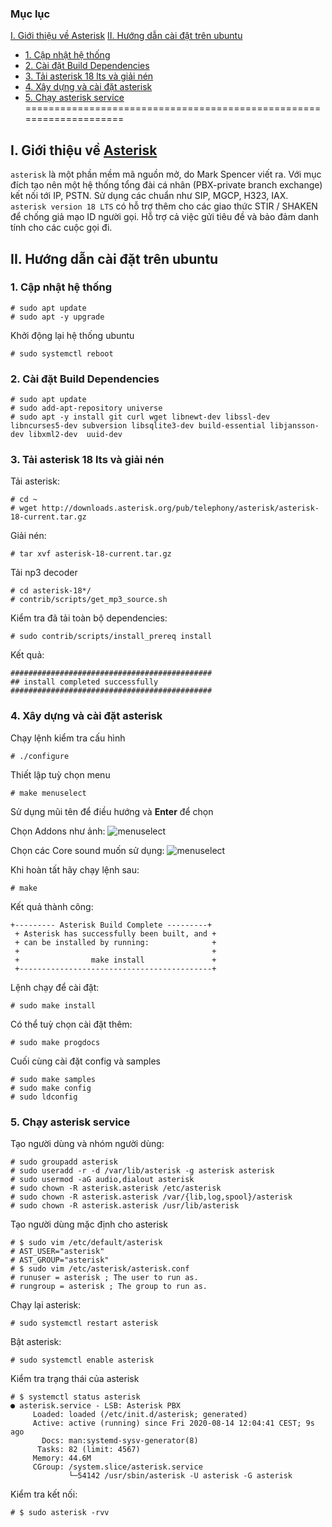 ### Mục lục
[I. Giới thiệu về Asterisk](#Modau)
[II. Hướng dẫn cài đặt trên ubuntu](#caidat)
- [1. Cập nhật hệ thống](#buoc1)
- [2. Cài đặt Build Dependencies](#buoc2)
- [3. Tải asterisk 18 lts và giải nén](#buoc3)
- [4. Xây dựng và cài đặt asterisk](#buoc4)
- [5. Chạy asterisk service ](#buoc5)
====================================================================

<a name="Modau"></a>

## I. Giới thiệu về [Asterisk](https://www.asterisk.org/get-started/) 
`asterisk` là một phần mềm mã nguồn mở, do Mark Spencer viết ra. Với mục đích tạo nên một hệ thống tổng đài cá nhân (PBX-private branch exchange) kết nối tới IP, PSTN. Sử dụng các chuẩn như SIP, MGCP, H323, IAX.
`asterisk version 18 LTS` có hỗ trợ thêm cho các giao thức STIR / SHAKEN để chống giả mạo ID người gọi. Hỗ trợ cả việc gửi tiêu đề và bảo đảm danh tính cho các cuộc gọi đi.

<a name="caidat"></a>

## II. Hướng dẫn cài đặt trên ubuntu
<a name="buoc1"></a>

### 1. Cập nhật hệ thống
```
# sudo apt update
# sudo apt -y upgrade
```
Khởi động lại hệ thống ubuntu
``` 
# sudo systemctl reboot
```
<a name="buoc2"></a>

### 2. Cài đặt Build Dependencies
```
# sudo apt update
# sudo add-apt-repository universe
# sudo apt -y install git curl wget libnewt-dev libssl-dev libncurses5-dev subversion libsqlite3-dev build-essential libjansson-dev libxml2-dev  uuid-dev
```
<a name="buoc3"></a>

### 3. Tải asterisk 18 lts và giải nén
Tải asterisk:  
```
# cd ~
# wget http://downloads.asterisk.org/pub/telephony/asterisk/asterisk-18-current.tar.gz
```

Giải nén:
```
# tar xvf asterisk-18-current.tar.gz
```

Tải np3 decoder
```
# cd asterisk-18*/
# contrib/scripts/get_mp3_source.sh
```

Kiểm tra đã tải toàn bộ dependencies:
```
# sudo contrib/scripts/install_prereq install
```

Kết quả:
```
#############################################
## install completed successfully
#############################################
```
<a name="buoc4"></a>

### 4. Xây dựng và cài đặt asterisk

Chạy lệnh kiểm tra cấu hình
```
# ./configure
```

Thiết lập tuỳ chọn menu
```
# make menuselect
```

Sử dụng mũi tên để điều hướng và **Enter** để chọn 

Chọn Addons như ảnh:
![menuselect](https://computingforgeeks.com/wp-content/uploads/2018/08/install-asterisk-ubuntu-18.04-01-min.png?ezimgfmt=rs:640x197/rscb23/ng:webp/ngcb23)

Chọn các Core sound muốn sử dụng:
![menuselect](https://computingforgeeks.com/wp-content/uploads/2018/08/install-asterisk-ubuntu-18.04-02-min.png?ezimgfmt=rs:640x349/rscb23/ng:webp/ngcb23)

Khi hoàn tất hãy chạy lệnh sau:
```
# make
```

Kết quả thành công:
```
+--------- Asterisk Build Complete ---------+
 + Asterisk has successfully been built, and +
 + can be installed by running:              +
 +                                           +
 +                make install               +
 +-------------------------------------------+
```

Lệnh chạy để cài đặt:
```
# sudo make install
```

Có thể tuỳ chọn cài đặt thêm:
```
# sudo make progdocs
```

Cuối cùng cài đặt config và samples
```
# sudo make samples
# sudo make config
# sudo ldconfig
```
<a name="buoc4"></a>

### 5. Chạy asterisk service

Tạo người dùng và nhóm người dùng:
```
# sudo groupadd asterisk
# sudo useradd -r -d /var/lib/asterisk -g asterisk asterisk
# sudo usermod -aG audio,dialout asterisk
# sudo chown -R asterisk.asterisk /etc/asterisk
# sudo chown -R asterisk.asterisk /var/{lib,log,spool}/asterisk
# sudo chown -R asterisk.asterisk /usr/lib/asterisk
```

Tạo người dùng mặc định cho asterisk
```
# $ sudo vim /etc/default/asterisk
# AST_USER="asterisk"
# AST_GROUP="asterisk"
# $ sudo vim /etc/asterisk/asterisk.conf
# runuser = asterisk ; The user to run as.
# rungroup = asterisk ; The group to run as.
```

Chạy lại asterisk:
```
# sudo systemctl restart asterisk
```

Bật asterisk:
```
# sudo systemctl enable asterisk
```
Kiểm tra trạng thái của asterisk
```
# $ systemctl status asterisk
● asterisk.service - LSB: Asterisk PBX
     Loaded: loaded (/etc/init.d/asterisk; generated)
     Active: active (running) since Fri 2020-08-14 12:04:41 CEST; 9s ago
       Docs: man:systemd-sysv-generator(8)
      Tasks: 82 (limit: 4567)
     Memory: 44.6M
     CGroup: /system.slice/asterisk.service
             └─54142 /usr/sbin/asterisk -U asterisk -G asterisk
```

Kiểm tra kết nối:
```
# $ sudo asterisk -rvv
```
